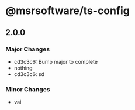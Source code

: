 # @msrsoftware/ts-config

## 2.0.0

### Major Changes

- cd3c3c6: Bump major to complete
- nothing
- cd3c3c6: sd

### Minor Changes

- vai
